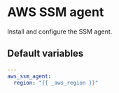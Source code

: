 # AWS SSM agent

Install and configure the SSM agent.

<!--TOC-->
<!--ENDTOC-->

<!--ROLEVARS-->
## Default variables
```yaml
---
aws_ssm_agent:
  region: "{{ _aws_region }}"

```

<!--ENDROLEVARS-->

